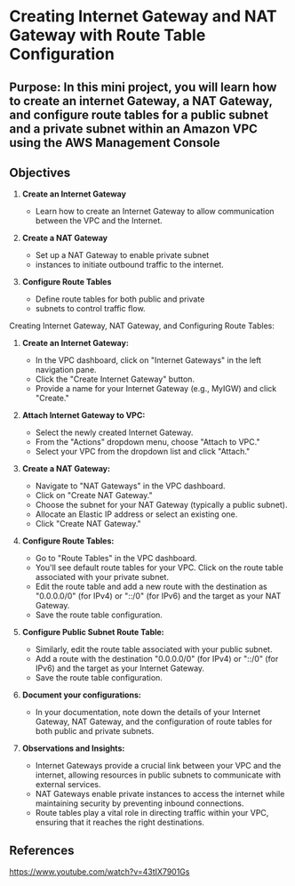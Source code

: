 # Creating Internet Gateway and NAT Gateway with Route Table Configuration

## Purpose: In this mini project, you will learn how to create an internet Gateway, a NAT Gateway, and configure route tables for a public subnet and a private subnet within an Amazon VPC using the AWS Management Console

## Objectives

1. **Create an Internet Gateway**

   - Learn how to create an Internet Gateway to allow communication between the VPC and the Internet.

2. **Create a NAT Gateway**

   - Set up a NAT Gateway to enable private subnet
   - instances to initiate outbound traffic to the internet.

3. **Configure Route Tables**

   - Define route tables for both public and private
   - subnets to control traffic flow.


Creating Internet Gateway, NAT Gateway, and Configuring Route Tables:

1. **Create an Internet Gateway:**
   - In the VPC dashboard, click on "Internet Gateways" in the left navigation pane.
   - Click the "Create Internet Gateway" button.
   - Provide a name for your Internet Gateway (e.g., MyIGW) and click "Create."

2. **Attach Internet Gateway to VPC:**
   - Select the newly created Internet Gateway.
   - From the "Actions" dropdown menu, choose "Attach to VPC."
   - Select your VPC from the dropdown list and click "Attach."

3. **Create a NAT Gateway:**
   - Navigate to "NAT Gateways" in the VPC dashboard.
   - Click on "Create NAT Gateway."
   - Choose the subnet for your NAT Gateway (typically a public subnet).
   - Allocate an Elastic IP address or select an existing one.
   - Click "Create NAT Gateway."

4. **Configure Route Tables:**
   - Go to "Route Tables" in the VPC dashboard.
   - You'll see default route tables for your VPC. Click on the route table associated with your private subnet.
   - Edit the route table and add a new route with the destination as "0.0.0.0/0" (for IPv4) or "::/0" (for IPv6) and the target as your NAT Gateway.
   - Save the route table configuration.

5. **Configure Public Subnet Route Table:**
   - Similarly, edit the route table associated with your public subnet.
   - Add a route with the destination "0.0.0.0/0" (for IPv4) or "::/0" (for IPv6) and the target as your Internet Gateway.
   - Save the route table configuration.

6. **Document your configurations:**
   - In your documentation, note down the details of your Internet Gateway, NAT Gateway, and the configuration of route tables for both public and private subnets.

7. **Observations and Insights:**
   - Internet Gateways provide a crucial link between your VPC and the internet, allowing resources in public subnets to communicate with external services.
   - NAT Gateways enable private instances to access the internet while maintaining security by preventing inbound connections.
   - Route tables play a vital role in directing traffic within your VPC, ensuring that it reaches the right destinations.

## References

https://www.youtube.com/watch?v=43tIX7901Gs